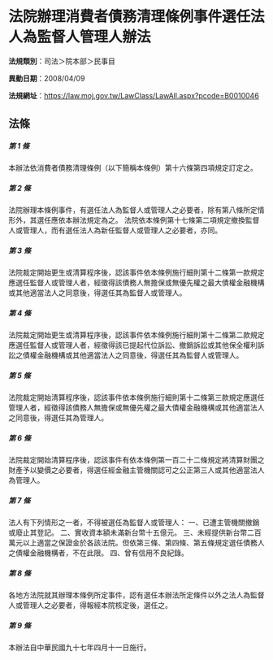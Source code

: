 # 法院辦理消費者債務清理條例事件選任法人為監督人管理人辦法

**法規類別**：司法＞院本部＞民事目

**異動日期**：2008/04/09  

**法規網址**：https://law.moj.gov.tw/LawClass/LawAll.aspx?pcode=B0010046





## 法條
##### 第 1 條
本辦法依消費者債務清理條例（以下簡稱本條例）第十六條第四項規定訂定之。

##### 第 2 條
法院辦理本條例事件，有選任法人為監督人或管理人之必要者，除有第八條所定情形外，其選任應依本辦法規定為之。
法院依本條例第十七條第二項規定撤換監督人或管理人，而有選任法人為新任監督人或管理人之必要者，亦同。

##### 第 3 條
法院裁定開始更生或清算程序後，認該事件依本條例施行細則第十二條第一款規定應選任監督人或管理人者，經徵得該債務人無擔保或無優先權之最大債權金融機構或其他適當法人之同意後，得選任其為監督人或管理人。

##### 第 4 條
法院裁定開始更生或清算程序後，認該事件依本條例施行細則第十二條第二款規定應選任監督人或管理人者，經徵得該已提起代位訴訟、撤銷訴訟或其他保全權利訴訟之債權金融機構或其他適當法人之同意後，得選任其為監督人或管理人。

##### 第 5 條
法院裁定開始清算程序後，認該事件依本條例施行細則第十二條第三款規定應選任管理人者，經徵得該債務人無擔保或無優先權之最大債權金融機構或其他適當法人之同意後，得選任其為管理人。

##### 第 6 條
法院裁定開始清算程序後，認該事件有依本條例第一百二十二條規定將清算財團之財產予以變價之必要者，得選任經金融主管機關認可之公正第三人或其他適當法人為管理人。

##### 第 7 條
法人有下列情形之一者，不得被選任為監督人或管理人：
一、已遭主管機關撤銷或廢止其登記。
二、實收資本額未滿新台幣十五億元。
三、未經提供新台幣二百萬元以上適當之保證金於各該法院。但依第三條、第四條、第五條規定選任債務人之債權金融機構者，不在此限。
四、曾有信用不良紀錄。

##### 第 8 條
各地方法院就其辦理本條例所定事件，認有選任本辦法所定條件以外之法人為監督人或管理人之必要者，得報經本院核定後，選任之。

##### 第 9 條
本辦法自中華民國九十七年四月十一日施行。


